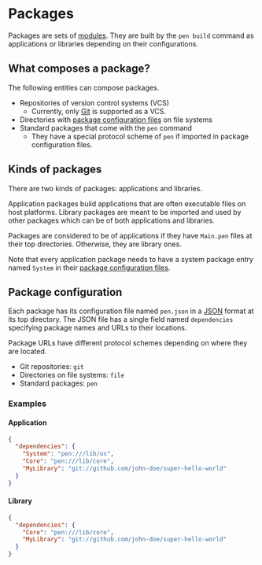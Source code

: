 # Packages

Packages are sets of [modules](/references/language/modules.md). They are built by the `pen build` command as applications or libraries depending on their configurations.

## What composes a package?

The following entities can compose packages.

- Repositories of version control systems (VCS)
  - Currently, only [Git](https://git-scm.com/) is supported as a VCS.
- Directories with [package configuration files](#package-configuration) on file systems
- Standard packages that come with the `pen` command
  - They have a special protocol scheme of `pen` if imported in package configuration files.

## Kinds of packages

There are two kinds of packages: applications and libraries.

Application packages build applications that are often executable files on host platforms. Library packages are meant to be imported and used by other packages which can be of both applications and libraries.

Packages are considered to be of applications if they have `Main.pen` files at their top directories. Otherwise, they are library ones.

Note that every application package needs to have a system package entry named `System` in their [package configuration files](#package-configuration).

## Package configuration

Each package has its configuration file named `pen.json` in a [JSON](https://www.json.org/json-en.html) format at its top directory. The JSON file has a single field named `dependencies` specifying package names and URLs to their locations.

Package URLs have different protocol schemes depending on where they are located.

- Git repositories: `git`
- Directories on file systems: `file`
- Standard packages: `pen`

### Examples

#### Application

```json
{
  "dependencies": {
    "System": "pen:///lib/os",
    "Core": "pen:///lib/core",
    "MyLibrary": "git://github.com/john-doe/super-hello-world"
  }
}
```

#### Library

```json
{
  "dependencies": {
    "Core": "pen:///lib/core",
    "MyLibrary": "git://github.com/john-doe/super-hello-world"
  }
}
```
